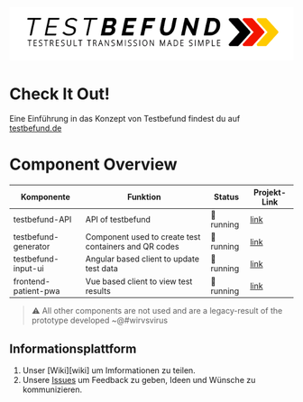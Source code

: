 ![logo](logo.png)

# Check It Out!

Eine Einführung in das Konzept von Testbefund findest du auf [testbefund.de](https://testbefund.de/)

# Component Overview

| Komponente | Funktion | Status | Projekt-Link |
|------------|----------|--------|--------------|
| testbefund-API | API of testbefund | :green_heart: running | [link](https://github.com/1-011-c/testbefund-api)
| testbefund-generator | Component used to create test containers and QR codes | :green_heart: running | [link](https://github.com/1-011-c/testbefund-generato)
| testbefund-input-ui| Angular based client to update test data | :green_heart: running | [link](https://github.com/testbefund/testbefund-input-ui)
| frontend-patient-pwa | Vue based client to view test results | :green_heart: running | [link](https://github.com/1-011-c/frontend-patient-pwa)

> :warning: All other components are not used and are a legacy-result of the prototype developed ~@#wirvsvirus


## Informationsplattform

1. Unser [Wiki][wiki] um Imformationen zu teilen.
2. Unsere [Issues](https://github.com/testbefund/meta/issues) um Feedback zu geben, Ideen und Wünsche zu kommunizieren.
